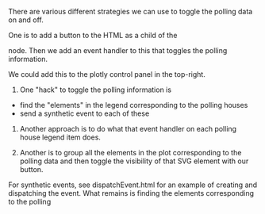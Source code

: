 
There are various different strategies we can use to toggle the polling
data on and off.


One is to add a button to the HTML as a child of the 
   <div class="htmlwidget_container">
node. Then we add an event handler to this that 
toggles the polling information.

We could add this to the plotly control panel in the top-right.

1. One "hack" to toggle the polling information is 
+ find the "elements" in the legend corresponding to the polling houses
+ send a synthetic event to each of these 

1. Another approach is to do what that event handler on each polling house legend item
does.

1. Another is to group all the elements in the plot corresponding to the polling
 data and then toggle the visibility of that SVG <g> element with our button.
 
 


For synthetic events, see dispatchEvent.html for an example of creating and dispatching
the event.
What remains is finding the elements corresponding to the polling
